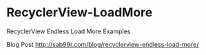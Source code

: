 # RecyclerView-LoadMore
RecyclerView Endless Load More Examples

Blog Post
http://sab99r.com/blog/recyclerview-endless-load-more/
